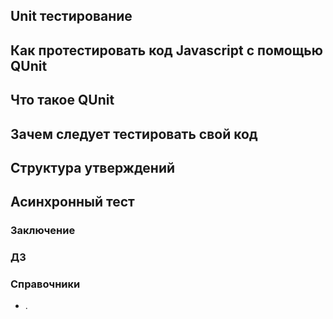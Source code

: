## Unit тестирование
## Как протестировать код Javascript с помощью QUnit
## Что такое QUnit
## Зачем следует тестировать свой код
## Структура утверждений
## Асинхронный тест

### Заключение

### ДЗ

### Справочники
- []().